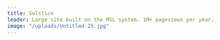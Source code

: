 ```yaml
---
title: Solstice
leader: Large site built on the MSL system. 1M+ pageviews per year.
image: "/uploads/Untitled-25.jpg"
---
```


